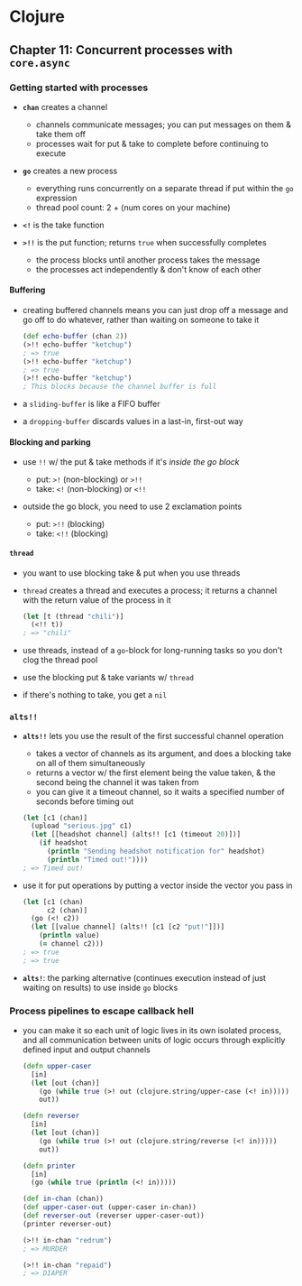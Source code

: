 # Clojure

## Chapter 11: Concurrent processes with `core.async`

### Getting started with processes

* __`chan`__ creates a channel
  - channels communicate messages; you can put messages on them & take them off
  - processes wait for put & take to complete before continuing to execute

* __`go`__ creates a new process
  - everything runs concurrently on a separate thread if put within the `go` expression
  - thread pool count: 2 + (num cores on your machine)

* __`<!`__ is the take function

* __`>!!`__ is the put function; returns `true` when successfully completes
  - the process blocks until another process takes the message
  - the processes act independently & don't know of each other

#### Buffering

* creating buffered channels means you can just drop off a message and go off to do whatever, rather than waiting on someone to take it
  ```clojure
  (def echo-buffer (chan 2))
  (>!! echo-buffer "ketchup")
  ; => true
  (>!! echo-buffer "ketchup")
  ; => true
  (>!! echo-buffer "ketchup")
  ; This blocks because the channel buffer is full
  ```

* a `sliding-buffer` is like a FIFO buffer

* a `dropping-buffer` discards values in a last-in, first-out way

#### Blocking and parking

* use `!!` w/ the put & take methods if it's _inside the go block_
  - put: `>!` (non-blocking) or `>!!`
  - take: `<!` (non-blocking) or `<!!`

* outside the go block, you need to use 2 exclamation points
  - put: `>!!` (blocking)
  - take: `<!!` (blocking)

#### `thread`

* you want to use blocking take & put when you use threads

* `thread` creates a thread and executes a process; it returns a channel with the return value of the process in it
  ```clojure
  (let [t (thread "chili")]
    (<!! t))
  ; => "chili"
  ```

* use threads, instead of a `go`-block for long-running tasks so you don't clog the thread pool

* use the blocking put & take variants w/ `thread`

* if there's nothing to take, you get a `nil`

### `alts!!`

* __`alts!!`__ lets you use the result of the first successful channel operation
  - takes a vector of channels as its argument, and does a blocking take on all of them simultaneously
  - returns a vector w/ the first element being the value taken, & the second being the channel it was taken from
  - you can give it a timeout channel, so it waits a specified number of seconds before timing out

  ```clojure
  (let [c1 (chan)]
    (upload "serious.jpg" c1)
    (let [[headshot channel] (alts!! [c1 (timeout 20)])]
      (if headshot
        (println "Sending headshot notification for" headshot)
        (println "Timed out!"))))
  ; => Timed out!
  ```

* use it for put operations by putting a vector inside the vector you pass in
  ```clojure
  (let [c1 (chan)
        c2 (chan)]
    (go (<! c2))
    (let [[value channel] (alts!! [c1 [c2 "put!"]])]
      (println value)
      (= channel c2)))
  ; => true
  ; => true
  ```

* __`alts!`__: the parking alternative (continues execution instead of just waiting on results) to use inside `go` blocks

### Process pipelines to escape callback hell

* you can make it so each unit of logic lives in its own isolated process, and all communication between units of logic occurs through explicitly defined input and output channels

  ```clojure
  (defn upper-caser
    [in]
    (let [out (chan)]
      (go (while true (>! out (clojure.string/upper-case (<! in)))))
      out))

  (defn reverser
    [in]
    (let [out (chan)]
      (go (while true (>! out (clojure.string/reverse (<! in)))))
      out))

  (defn printer
    [in]
    (go (while true (println (<! in)))))

  (def in-chan (chan))
  (def upper-caser-out (upper-caser in-chan))
  (def reverser-out (reverser upper-caser-out))
  (printer reverser-out)

  (>!! in-chan "redrum")
  ; => MURDER

  (>!! in-chan "repaid")
  ; => DIAPER
  ```
